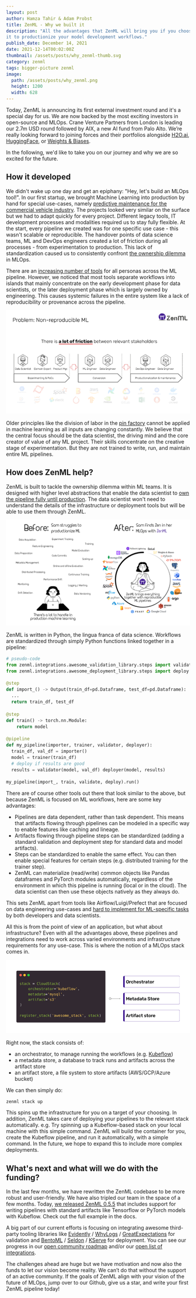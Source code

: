 ```yaml
---
layout: post
author: Hamza Tahir & Adam Probst
title: ZenML - Why we built it
description: "All the advantages that ZenML will bring you if you choose to use
it to productionize your model development workflows."
publish_date: December 14, 2021
date: 2021-12-14T00:02:00Z
thumbnail: /assets/posts/why_zenml-thumb.svg
category: zenml
tags: bigger-picture zenml
image:
  path: /assets/posts/why_zenml.png
  height: 1200
  width: 628
---
```


Today, ZenML is announcing its first external investment round and it's a special day for us. We are now backed by the most exciting investors in open-source and MLOps. Crane Venture Partners from London is leading our 2.7m USD round followed by AIX, a new AI fund from Palo Alto. We’re really looking forward to joining forces and their portfolios alongside [H2O.ai](https://H2O.ai), [HuggingFace](https://huggingface.co/), or [Weights & Biases](https://huggingface.co/).

In the following, we'd like to take you on our journey and why we are so excited for the future.

## How it developed

We didn't wake up one day and get an epiphany: "Hey, let's build an MLOps tool!". In our first startup, we brought Machine Learning into production by hand for special use-cases, namely [predictive maintenance for the commercial vehicle industry](https://stories.xpreneurs.io/maiot-d59bc0e0d188?gi=c2c9e36eff61). The projects looked very similar on the surface but we had to adapt quickly for every project. Different legacy tools, IT development processes and modalities required us to stay fully flexible. At the start, every pipeline we created was for one specific use case - this wasn't scalable or reproducible. The handover points of data science teams, ML and DevOps engineers created a lot of friction during all processes - from experimentation to production. This lack of standardization caused us to consistently confront [the ownership dilemma](https://blog.zenml.io/ml-pipeline-challenge/) in MLOps.

There are an [increasing number of tools](https://huyenchip.com/2020/06/22/mlops.html) for all personas across the ML pipeline. However, we noticed that most tools separate workflows into islands that mainly concentrate on the early development phase for data scientists, or the later deployment phase which is largely owned by engineering. This causes systemic failures in the entire system like a lack of reproducibility or provenance across the pipeline.

![Problem: Non-reproducible ML](../assets/posts/why_zenml/1-pipeline-hard-reproduce.png)

Older principles like the division of labor in the [pin factory](https://multithreaded.stitchfix.com/blog/2019/03/11/FullStackDS-Generalists/) cannot be applied in machine learning as all inputs are changing constantly. We believe that the central focus should be the data scientist, the driving mind and the core creator of value of any ML project. Their skills concentrate on the creative stage of experimentation. But they are not trained to write, run, and maintain entire ML pipelines.

## How does ZenML help?

ZenML is built to tackle the ownership dilemma within ML teams. It is designed with higher level abstractions that enable the data scientist to [own the pipeline fully until production](https://eugeneyan.com/writing/end-to-end-data-science/). The data scientist won't need to understand the details of the infrastructure or deployment tools but will be able to use them through ZenML.

![The problem that ZenML seeks to solve](../assets/posts/why_zenml/sam-side-by-side-full-text.png)

ZenML is written in Python, the lingua franca of data science. Workflows are standardized through simply Python functions linked together in a pipeline:

```python
# pseudo-code 
from zenml.integrations.awesome_validation_library.steps import validate
from zenml.integrations.awesome_deployment_library.steps import deploy 

@step 
def import_() -> Output(train_df=pd.Dataframe, test_df=pd.Dataframe): 	
  ... 	
  return train_df, test_df 

@step 
def train() -> torch.nn.Module: 	
	return model 

@pipeline
def my_pipeline(importer, trainer, validator, deployer):
  train_df, val_df = importer()
  model = trainer(train_df)
  # deploy if results are good 
  results = validator(model, val_df) deployer(model, results) 

my_pipeline(import_, train, validate, deploy).run()
```

There are of course other tools out there that look similar to the above, but because ZenML is focused on ML workflows, here are some key advantages:

- Pipelines are data dependent, rather than task dependent. This means that artifacts flowing through pipelines can be modeled in a specific way to enable features like caching and lineage.
- Artifacts flowing through pipeline steps can be standardized (adding a standard validation and deployment step for standard data and model artifacts).
- Steps can be standardized to enable the same effect. You can then enable special features for certain steps (e.g. distributed training for the trainer step).
- ZenML can materialize (read/write) common objects like Pandas dataframes and PyTorch modules automatically, regardless of the environment in which this pipeline is running (local or in the cloud). The data scientist can then use these objects natively as they always do.

This sets ZenML apart from tools like Airflow/Luigi/Prefect that are focused on data engineering use-cases and [hard to implement for ML-specific tasks](https://huyenchip.com/2021/09/13/data-science-infrastructure.html) by both developers and data scientists.

All this is from the point of view of an application, but what about infrastructure? Even with all the advantages above, these pipelines and integrations need to work across varied environments and infrastructure requirements for any use-case. This is where the notion of a MLOps stack comes in.

![Registering a ZenML stack](../assets/posts/why_zenml/stack.png)

Right now, the stack consists of:

- an orchestrator, to manage running the workflows (e.g. [Kubeflow](https://www.kubeflow.org/))
- a metadata store, a database to track runs and artifacts across the artifact store
- an artifact store, a file system to store artifacts (AWS/GCP/Azure bucket)

We can then simply do:

```bash
zenml stack up
```

This spins up the infrastructure for you on a target of your choosing. In addition, ZenML takes care of deploying your pipelines to the relevant stack automatically. e.g. Try spinning up a Kubeflow-based stack on your local machine with this simple command. ZenML will build the container for you, create the Kubeflow pipeline, and run it automatically, with a simple command. In the future, we hope to expand this to include more complex deployments.

## What's next and what will we do with the funding?

In the last few months, we have rewritten the ZenML codebase to be more robust and user-friendly. We have also tripled our team in the space of a few months. Today, [we released ZenML 0.5.5](https://github.com/zenml-io/zenml/releases) that includes support for writing pipelines with standard artifacts like Tensorflow or PyTorch models with Kubeflow. Check out the full example in the docs.

A big part of our current efforts is focusing on integrating awesome third-party tooling libraries like [Evidently](https://github.com/evidentlyai/evidently) / [WhyLogs](https://github.com/whylabs/whylogs) / [GreatExpectations](https://greatexpectations.io/) for validation and [BentoML](https://github.com/bentoml/BentoML) / [Seldon](https://github.com/SeldonIO/seldon-core) / [KServe](https://github.com/kserve/kserve) for deployment. You can see our progress in our [open community roadmap](https://zenml.io/roadmap) and/or our [open list of integrations](https://docs.zenml.io/features/integrations).

The challenges ahead are huge but we have motivation and now also the funds to let our vision become reality. We can’t do that without the support of an active community. If the goals of ZenML align with your vision of the future of MLOps, jump over to our Github, give us a star, and write your first ZenML pipeline today!